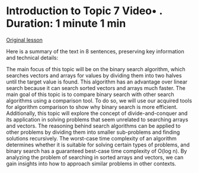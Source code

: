 # Introduction to Topic 7 Video• . Duration: 1 minute 1 min

[Original lesson](https://www.coursera.org/learn/uol-algorithms-and-data-structures-1/lecture/6NZWn/introduction-to-topic-7)

Here is a summary of the text in 8 sentences, preserving key information and technical details:

The main focus of this topic will be on the binary search algorithm, which searches vectors and arrays for values by dividing them into two halves until the target value is found. This algorithm has an advantage over linear search because it can search sorted vectors and arrays much faster. The main goal of this topic is to compare binary search with other search algorithms using a comparison tool. To do so, we will use our acquired tools for algorithm comparison to show why binary search is more efficient. Additionally, this topic will explore the concept of divide-and-conquer and its application in solving problems that seem unrelated to searching arrays and vectors. The reasoning behind search algorithms can be applied to other problems by dividing them into smaller sub-problems and finding solutions recursively. The worst-case time complexity of an algorithm determines whether it is suitable for solving certain types of problems, and binary search has a guaranteed best-case time complexity of O(log n). By analyzing the problem of searching in sorted arrays and vectors, we can gain insights into how to approach similar problems in other contexts.

